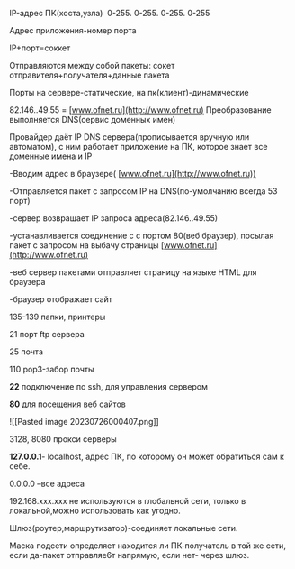 
IP-адрес ПК(хоста,узла)  0-255. 0-255. 0-255. 0-255

Адрес приложения-номер порта

IP+порт=соккет

Отправляются между собой пакеты: сокет отправителя+получателя+данные пакета

Порты на сервере-статические, на пк(клиент)-динамические

82.146..49.55 = [www.ofnet.ru](http://www.ofnet.ru) Преобразование выполняется DNS(сервис доменных имен)

Провайдер даёт IP DNS сервера(прописывается вручную или автоматом), с ним работает приложение на ПК, которое знает все доменные имена и IP

-Вводим адрес в браузере( [www.ofnet.ru](http://www.ofnet.ru))

-Отправляется пакет с запросом IP на DNS(по-умолчанию всегда 53 порт)

-сервер возвращает IP запроса адреса(82.146..49.55)

-устанавливается соединение с с портом 80(веб браузер), посылая пакет с запросом на выбачу страницы [www.ofnet.ru](http://www.ofnet.ru)

-веб сервер пакетами отправляет страницу на языке HTML для браузера

-браузер отображает сайт


135-139 папки, принтеры

21 порт ftp сервера

25 почта

110 pop3-забор почты

__22__ подключение по ssh, для управления сервером

__80__ для посещения веб сайтов

![[Pasted image 20230726000407.png]]

3128, 8080 прокси серверы

__127.0.0.1__- localhost, адрес ПК, по которому он может обратиться сам к себе.

0.0.0.0 –все адреса

192.168.xxx.xxx не используются в глобальной сети, только в локальной,можно использовать как угодно.

Шлюз(роутер,маршрутизатор)-соединяет локальные сети.

Маска подсети определяет находится ли ПК-получатель в той же сети, если да-пакет отправляе6т напрямую, если нет- через шлюз.